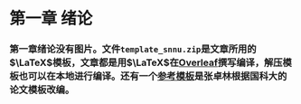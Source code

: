 # 第一章 绪论
### 第一章绪论没有图片。文件`template_snnu.zip`是文章所用的$\LaTeX$模板，文章都是用$\LaTeX$在[Overleaf](http://www.overleaf.com/)撰写编译，解压模板也可以在本地进行编译。还有一个[参考模板](https://github.com/zhuolinzhang/ucasthesis)是张卓林根据国科大的论文模板改编。